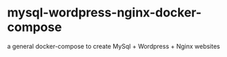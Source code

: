 # mysql-wordpress-nginx-docker-compose
a general docker-compose to create MySql + Wordpress + Nginx websites
